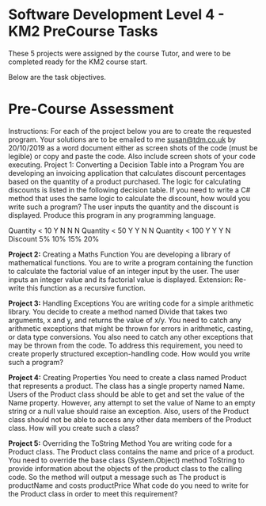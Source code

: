 # Software Development Level 4 - KM2 PreCourse Tasks

These 5 projects were assigned by the course Tutor, and were to be completed ready for the KM2 course start.

Below are the task objectives.


# Pre-Course Assessment
Instructions:
For each of the project below you are to create the requested program.
Your solutions are to be emailed to me susan@tdm.co.uk  by 20/10/2019 as a word document either as screen shots of the code (must be legible) or copy and paste the code. Also include screen shots of your code executing.
Project 1: Converting a Decision Table into a Program
You are developing an invoicing application that calculates discount percentages based on the quantity of a product purchased. The logic for calculating discounts is listed in the following decision table. If you need to write a C# method that uses the same logic to calculate the discount, how would you write such a program? The user inputs the quantity and the discount is displayed.  Produce this program in any programming language.

Quantity < 10	Y	N	N	N
Quantity < 50	Y	Y	N	N
Quantity < 100	Y	Y	Y	N
Discount	5%	10%	15%	20%

**Project 2:** Creating a Maths Function
You are developing a library of mathematical functions. You are to write a program containing the function to calculate the factorial value of an integer input by the user. The user inputs an integer value and its factorial value is displayed. Extension: Re-write this function as a recursive function.

**Project 3:** Handling Exceptions
You are writing code for a simple arithmetic library. You decide to create a method named Divide that takes two arguments, x and y, and returns the value of x/y. You need to catch any arithmetic exceptions that might be thrown for errors in arithmetic, casting, or data type conversions. You also need to catch any other exceptions that may be thrown from the code. To address this requirement, you need to create properly structured exception-handling code. How would you write such a program? 

**Project 4:** Creating Properties
You need to create a class named Product that represents a product. The class has a single property named Name. Users of the Product class should be able to get and set the value of the Name property. However, any attempt to set the value of Name to an empty string or a null value should raise an exception. Also, users of the Product class should not be able to access any other data members of the Product class. How will you create such a class?

**Project 5:** Overriding the ToString Method
You are writing code for a Product class. The Product class contains the name and price of a product. You need to override the base class (System.Object) method ToString to provide information about the objects of the product class to the calling code. So the method will output a message such as
	The product is productName and costs productPrice
What code do you need to write for the Product class in order to meet this requirement?
